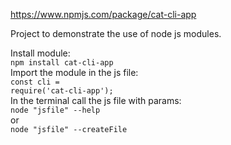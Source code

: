 https://www.npmjs.com/package/cat-cli-app

Project to demonstrate the use of node js modules.

Install module: </br>
<code>npm install cat-cli-app</code>
</br>
Import the module in the js file: </br>
<code>const cli = require('cat-cli-app');</code>
</br>
In the terminal call the js file with params: </br>
<code>node "jsfile" --help</code> </br>
or </br>
<code>node "jsfile" --createFile</code>
